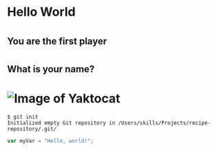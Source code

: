 # <h1>Hello World<h1>
###### <h2>You are the first player<h2>
# <h2> What is your name? <h2>
# ![Image of Yaktocat](https://octodex.github.com/images/yaktocat.png)
```
$ git init
Initialized empty Git repository in /Users/skills/Projects/recipe-repository/.git/
```
``` javascript
var myVar = "Hello, world!";
```
